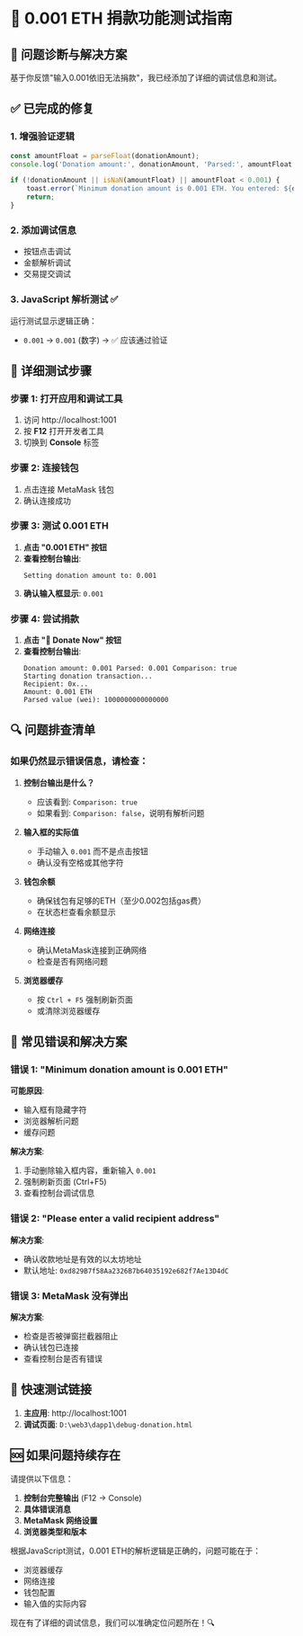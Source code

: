 # 🔧 0.001 ETH 捐款功能测试指南

## 🎯 问题诊断与解决方案

基于你反馈"输入0.001依旧无法捐款"，我已经添加了详细的调试信息和测试。

## ✅ 已完成的修复

### 1. 增强验证逻辑
```javascript
const amountFloat = parseFloat(donationAmount);
console.log('Donation amount:', donationAmount, 'Parsed:', amountFloat, 'Comparison:', amountFloat >= 0.001);

if (!donationAmount || isNaN(amountFloat) || amountFloat < 0.001) {
    toast.error(`Minimum donation amount is 0.001 ETH. You entered: ${donationAmount} ETH`);
    return;
}
```

### 2. 添加调试信息
- 按钮点击调试
- 金额解析调试
- 交易提交调试

### 3. JavaScript 解析测试 ✅
运行测试显示逻辑正确：
- `0.001` → `0.001` (数字) → ✅ 应该通过验证

## 🧪 详细测试步骤

### 步骤 1: 打开应用和调试工具
1. 访问 http://localhost:1001
2. 按 **F12** 打开开发者工具
3. 切换到 **Console** 标签

### 步骤 2: 连接钱包
1. 点击连接 MetaMask 钱包
2. 确认连接成功

### 步骤 3: 测试 0.001 ETH
1. **点击 "0.001 ETH" 按钮**
2. **查看控制台输出**:
   ```
   Setting donation amount to: 0.001
   ```
3. **确认输入框显示**: `0.001`

### 步骤 4: 尝试捐款
1. **点击 "💖 Donate Now" 按钮**
2. **查看控制台输出**:
   ```
   Donation amount: 0.001 Parsed: 0.001 Comparison: true
   Starting donation transaction...
   Recipient: 0x...
   Amount: 0.001 ETH
   Parsed value (wei): 1000000000000000
   ```

## 🔍 问题排查清单

### 如果仍然显示错误信息，请检查：

1. **控制台输出是什么？**
   - 应该看到: `Comparison: true`
   - 如果看到: `Comparison: false`，说明有解析问题

2. **输入框的实际值**
   - 手动输入 `0.001` 而不是点击按钮
   - 确认没有空格或其他字符

3. **钱包余额**
   - 确保钱包有足够的ETH（至少0.002包括gas费）
   - 在状态栏查看余额显示

4. **网络连接**
   - 确认MetaMask连接到正确网络
   - 检查是否有网络问题

5. **浏览器缓存**
   - 按 `Ctrl + F5` 强制刷新页面
   - 或清除浏览器缓存

## 🚨 常见错误和解决方案

### 错误 1: "Minimum donation amount is 0.001 ETH"
**可能原因**:
- 输入框有隐藏字符
- 浏览器解析问题
- 缓存问题

**解决方案**:
1. 手动删除输入框内容，重新输入 `0.001`
2. 强制刷新页面 (Ctrl+F5)
3. 查看控制台调试信息

### 错误 2: "Please enter a valid recipient address"
**解决方案**:
- 确认收款地址是有效的以太坊地址
- 默认地址: `0xd829B7f58Aa2326B7b64035192e682f7Ae13D4dC`

### 错误 3: MetaMask 没有弹出
**解决方案**:
- 检查是否被弹窗拦截器阻止
- 确认钱包已连接
- 查看控制台是否有错误

## 📱 快速测试链接

1. **主应用**: http://localhost:1001
2. **调试页面**: `D:\web3\dapp1\debug-donation.html`

## 🆘 如果问题持续存在

请提供以下信息：
1. **控制台完整输出** (F12 → Console)
2. **具体错误消息**
3. **MetaMask 网络设置**
4. **浏览器类型和版本**

根据JavaScript测试，0.001 ETH的解析逻辑是正确的，问题可能在于：
- 浏览器缓存
- 网络连接
- 钱包配置
- 输入值的实际内容

现在有了详细的调试信息，我们可以准确定位问题所在！🔍